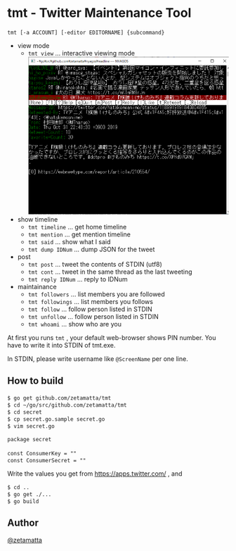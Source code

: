 tmt - Twitter Maintenance Tool
==============================

```
tmt [-a ACCOUNT] [-editor EDITORNAME] {subcommand}
```

* view mode
    * `tmt view` ... interactive viewing mode<img src="./example.png" />
* show timeline
    * `tmt timeline` ... get home timeline
    * `tmt mention` ... get mention timeline
    * `tmt said` ... show what I said
    * `tmt dump IDNum` ... dump JSON for the tweet
* post
    * `tmt post` ... tweet the contents of STDIN (utf8)
    * `tmt cont` ... tweet in the same thread as the last tweeting
    * `tmt reply IDNum` ... reply to IDNum
* maintainance
    * `tmt followers`  ... list members you are followed
    * `tmt followings`  ... list members you follows
    * `tmt follow` ... follow person listed in STDIN
    * `tmt unfollow` ... follow person listed in STDIN
    * `tmt whoami` ... show who are you

At first you runs `tmt` , your default web-browser shows PIN number.
You have to write it into STDIN of tmt.exe.

In STDIN, please write username like `@ScreenName` per one line.

How to build
------------

```
$ go get github.com/zetamatta/tmt
$ cd ~/go/src/github.com/zetamatta/tmt
$ cd secret
$ cp secret.go.sample secret.go
$ vim secret.go
```

```
package secret

const ConsumerKey = ""
const ConsumerSecret = ""
```

Write the values you get from https://apps.twitter.com/ , and

```
$ cd ..
$ go get ./...
$ go build
```

Author
------
[@zetamatta](https://github.com/zetamatta/)

